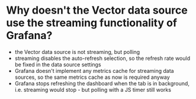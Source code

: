 # Why doesn't the Vector data source use the streaming functionality of Grafana?
- the Vector data source is not streaming, but polling
- streaming disables the auto-refresh selection, so the refresh rate would be fixed in the data source settings
- Grafana doesn't implement any metrics cache for streaming data sources, so the same metrics cache as now is required anyway
- Grafana stops refreshing the dashboard when the tab is in background, i.e. streaming would stop - but polling with a JS timer still works
